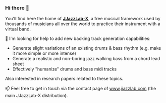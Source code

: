 ### Hi there :musical_note:

You'll find here the home of **[JJazzLab-X](https://github.com/jjazzboss/JJazzLab-X)**, a free musical framework used by thousands of musicians all over the world to practice their instrument with a virtual band.

 🤔 I'm looking for help to add new backing track generation capabilities:
 - Generate slight variations of an existing drums & bass rhythm (e.g. make it more simple or more intense)
 - Generate a realistic and non-boring jazz walking bass from a chord lead sheet
 - Effectively "humanize" drums and bass midi tracks
 
 Also interested in research papers related to these topics.
 
📫 Feel free to get in touch via the contact page of www.jjazzlab.com (the main JJazzLab-X distribution).
